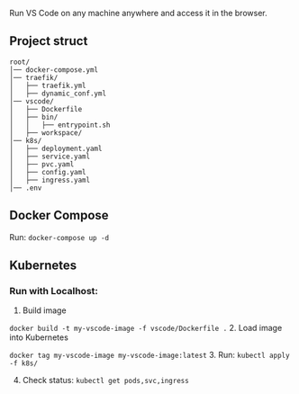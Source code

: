 Run VS Code on any machine anywhere and access it in the browser.
## Project struct
```
root/
│── docker-compose.yml
│── traefik/
│   ├── traefik.yml
│   ├── dynamic_conf.yml
│── vscode/
│   ├── Dockerfile
│   ├── bin/
│   │   ├── entrypoint.sh
│   ├── workspace/
│── k8s/
│   ├── deployment.yaml
│   ├── service.yaml
│   ├── pvc.yaml
│   ├── config.yaml
│   ├── ingress.yaml
│── .env
```

##  Docker Compose

Run: ```docker-compose up -d```

## Kubernetes

### Run with Localhost:

1. Build image

```docker build -t my-vscode-image -f vscode/Dockerfile .```
2. Load image into Kubernetes

```docker tag my-vscode-image my-vscode-image:latest```
3. Run: 
```kubectl apply -f k8s/```

4. Check status: ```kubectl get pods,svc,ingress```
